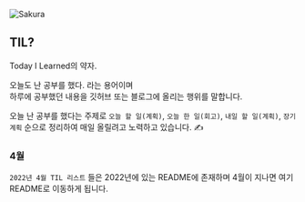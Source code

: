 ![Sakura](https://images.wallpapersden.com/image/download/o-hanami-blossom-sakura_ZmtnZWmUmZqaraWkpJRnZWltrWZqaGs.jpg)

## TIL?

Today I Learned의 약자.

오늘도 난 공부를 했다. 라는 용어이며 <br>
하루에 공부했던 내용을 깃허브 또는 블로그에 올리는 행위를 말합니다. <br>

오늘 난 공부를 했다는 주제로 `오늘 할 일(계획)`, `오늘 한 일(회고)`, `내일 할 일(계획)`, `장기 계획` 순으로 정리하여 매일 올릴려고 노력하고 있습니다. ✍

### 4월
`2022년 4월 TIL 리스트` 들은 2022년에 있는 README에 존재하며 4월이 지나면 여기 README로 이동하게 됩니다.